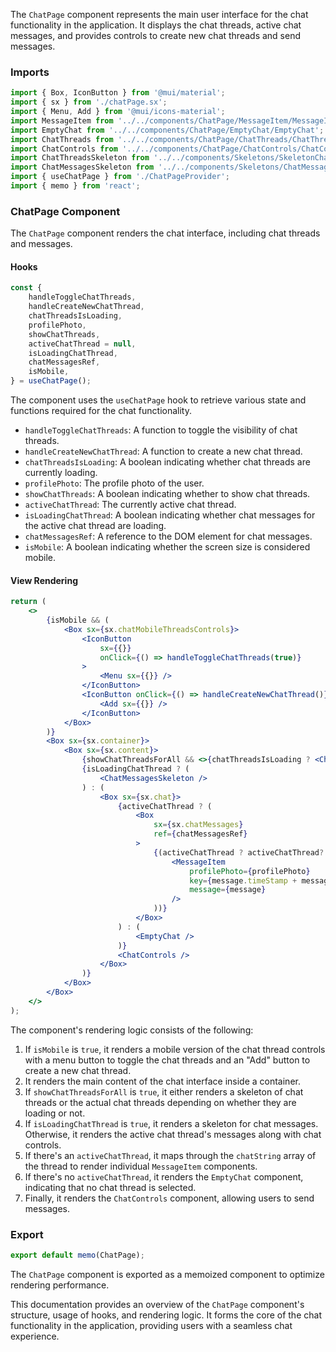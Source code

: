 The `ChatPage` component represents the main user interface for the chat functionality in the application. It displays
the chat threads, active chat messages, and provides controls to create new chat threads and send messages.

### Imports

```jsx static
import { Box, IconButton } from '@mui/material';
import { sx } from './chatPage.sx';
import { Menu, Add } from '@mui/icons-material';
import MessageItem from '../../components/ChatPage/MessageItem/MessageItem';
import EmptyChat from '../../components/ChatPage/EmptyChat/EmptyChat';
import ChatThreads from '../../components/ChatPage/ChatThreads/ChatThreads';
import ChatControls from '../../components/ChatPage/ChatControls/ChatControls';
import ChatThreadsSkeleton from '../../components/Skeletons/SkeletonChatThreads';
import ChatMessagesSkeleton from '../../components/Skeletons/ChatMessagesSkeleton';
import { useChatPage } from './ChatPageProvider';
import { memo } from 'react';
```

### ChatPage Component

The `ChatPage` component renders the chat interface, including chat threads and messages.

#### Hooks

```jsx static
const {
	handleToggleChatThreads,
	handleCreateNewChatThread,
	chatThreadsIsLoading,
	profilePhoto,
	showChatThreads,
	activeChatThread = null,
	isLoadingChatThread,
	chatMessagesRef,
	isMobile,
} = useChatPage();
```

The component uses the `useChatPage` hook to retrieve various state and functions required for the chat functionality.

- `handleToggleChatThreads`: A function to toggle the visibility of chat threads.
- `handleCreateNewChatThread`: A function to create a new chat thread.
- `chatThreadsIsLoading`: A boolean indicating whether chat threads are currently loading.
- `profilePhoto`: The profile photo of the user.
- `showChatThreads`: A boolean indicating whether to show chat threads.
- `activeChatThread`: The currently active chat thread.
- `isLoadingChatThread`: A boolean indicating whether chat messages for the active chat thread are loading.
- `chatMessagesRef`: A reference to the DOM element for chat messages.
- `isMobile`: A boolean indicating whether the screen size is considered mobile.

#### View Rendering

```jsx static
return (
	<>
		{isMobile && (
			<Box sx={sx.chatMobileThreadsControls}>
				<IconButton
					sx={{}}
					onClick={() => handleToggleChatThreads(true)}
				>
					<Menu sx={{}} />
				</IconButton>
				<IconButton onClick={() => handleCreateNewChatThread()}>
					<Add sx={{}} />
				</IconButton>
			</Box>
		)}
		<Box sx={sx.container}>
			<Box sx={sx.content}>
				{showChatThreadsForAll && <>{chatThreadsIsLoading ? <ChatThreadsSkeleton /> : <ChatThreads />}</>}
				{isLoadingChatThread ? (
					<ChatMessagesSkeleton />
				) : (
					<Box sx={sx.chat}>
						{activeChatThread ? (
							<Box
								sx={sx.chatMessages}
								ref={chatMessagesRef}
							>
								{(activeChatThread ? activeChatThread?.chatString : []).map((message) => (
									<MessageItem
										profilePhoto={profilePhoto}
										key={message.timeStamp + message.content}
										message={message}
									/>
								))}
							</Box>
						) : (
							<EmptyChat />
						)}
						<ChatControls />
					</Box>
				)}
			</Box>
		</Box>
	</>
);
```

The component's rendering logic consists of the following:

1. If `isMobile` is `true`, it renders a mobile version of the chat thread controls with a menu button to toggle the
   chat threads and an "Add" button to create a new chat thread.
2. It renders the main content of the chat interface inside a container.
3. If `showChatThreadsForAll` is `true`, it either renders a skeleton of chat threads or the actual chat threads
   depending on whether they are loading or not.
4. If `isLoadingChatThread` is `true`, it renders a skeleton for chat messages. Otherwise, it renders the active chat
   thread's messages along with chat controls.
5. If there's an `activeChatThread`, it maps through the `chatString` array of the thread to render
   individual `MessageItem` components.
6. If there's no `activeChatThread`, it renders the `EmptyChat` component, indicating that no chat thread is selected.
7. Finally, it renders the `ChatControls` component, allowing users to send messages.

### Export

```jsx static
export default memo(ChatPage);
```

The `ChatPage` component is exported as a memoized component to optimize rendering performance.

This documentation provides an overview of the `ChatPage` component's structure, usage of hooks, and rendering logic. It
forms the core of the chat functionality in the application, providing users with a seamless chat experience.
